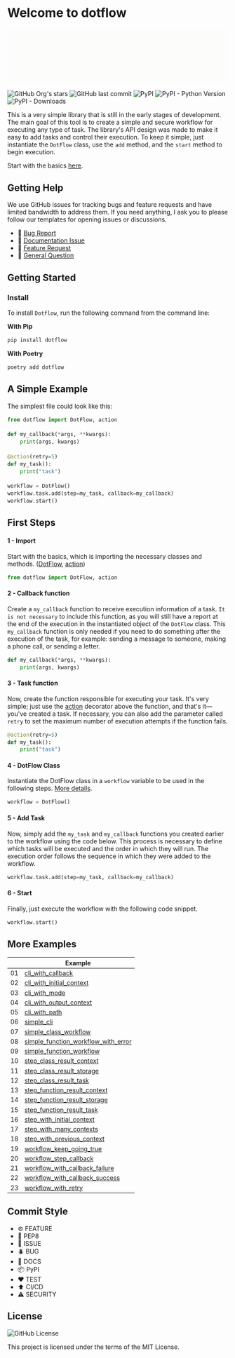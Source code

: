 # Welcome to dotflow

![](https://raw.githubusercontent.com/FernandoCelmer/dotflow/master/docs/assets/dotflow.gif)

![GitHub Org's stars](https://img.shields.io/github/stars/dotflow-io?label=Dotflow&style=flat-square)
![GitHub last commit](https://img.shields.io/github/last-commit/dotflow-io/dotflow?style=flat-square)
![PyPI](https://img.shields.io/pypi/v/dotflow?style=flat-square)
![PyPI - Python Version](https://img.shields.io/pypi/pyversions/dotflow?style=flat-square)
![PyPI - Downloads](https://img.shields.io/pypi/dm/dotflow?style=flat-square)

This is a very simple library that is still in the early stages of development. The main goal of this tool is to create a simple and secure workflow for executing any type of task. The library's API design was made to make it easy to add tasks and control their execution. To keep it simple, just instantiate the `DotFlow` class, use the `add` method, and the `start` method to begin execution.

Start with the basics [here](https://dotflow-io.github.io/dotflow/nav/getting-started/).

## Getting Help

We use GitHub issues for tracking bugs and feature requests and have limited bandwidth to address them. If you need anything, I ask you to please follow our templates for opening issues or discussions.

- 🐛 [Bug Report](https://github.com/dotflow-io/dotflow/issues/new/choose)
- 📕 [Documentation Issue](https://github.com/dotflow-io/dotflow/issues/new/choose)
- 🚀 [Feature Request](https://github.com/dotflow-io/dotflow/issues/new/choose)
- 💬 [General Question](https://github.com/dotflow-io/dotflow/issues/new/choose)

## Getting Started

### Install

To install `Dotflow`, run the following command from the command line:

**With Pip**

```bash
pip install dotflow
```

**With Poetry**

```bash
poetry add dotflow
```

## A Simple Example

The simplest file could look like this:

```python
from dotflow import DotFlow, action

def my_callback(*args, **kwargs):
    print(args, kwargs)

@action(retry=5)
def my_task():
    print("task")

workflow = DotFlow()
workflow.task.add(step=my_task, callback=my_callback)
workflow.start()
```

## First Steps

#### 1 - Import

Start with the basics, which is importing the necessary classes and methods. ([DotFlow](https://dotflow-io.github.io/dotflow/nav/reference/dotflow-class/), [action](https://dotflow-io.github.io/dotflow/nav/reference/action-decorator/))

```python
from dotflow import DotFlow, action
```

#### 2 - Callback function

Create a `my_callback` function to receive execution information of a task. `It is not necessary` to include this function, as you will still have a report at the end of the execution in the instantiated object of the `DotFlow` class. This `my_callback` function is only needed if you need to do something after the execution of the task, for example: sending a message to someone, making a phone call, or sending a letter.

```python
def my_callback(*args, **kwargs):
    print(args, kwargs)
```

#### 3 - Task function

Now, create the function responsible for executing your task. It's very simple; just use the [action](https://dotflow-io.github.io/dotflow/nav/reference/action-decorator/) decorator above the function, and that's it—you've created a task. If necessary, you can also add the parameter called `retry` to set the maximum number of execution attempts if the function fails.

```python
@action(retry=5)
def my_task():
    print("task")
```

#### 4 - DotFlow Class

Instantiate the DotFlow class in a `workflow` variable to be used in the following steps. [More details](https://dotflow-io.github.io/dotflow/nav/reference/dotflow-class/).

```python
workflow = DotFlow()
```

#### 5 - Add Task

Now, simply add the `my_task` and `my_callback` functions you created earlier to the workflow using the code below. This process is necessary to define which tasks will be executed and the order in which they will run. The execution order follows the sequence in which they were added to the workflow.

```python
workflow.task.add(step=my_task, callback=my_callback)
```

#### 6 - Start

Finally, just execute the workflow with the following code snippet.

```python
workflow.start()
```

## More Examples

|  | Example                                                                                                                                  |
|--| ---------------------------------------------------------------------------------------------------------------------------------------- |
|01| [cli_with_callback](https://github.com/dotflow-io/dotflow/blob/master/examples/cli_with_callback.py)                                     |
|02| [cli_with_initial_context](https://github.com/dotflow-io/dotflow/blob/master/examples/cli_with_initial_context.py)                       |
|03| [cli_with_mode](https://github.com/dotflow-io/dotflow/blob/master/examples/cli_with_mode.py)                                             |
|04| [cli_with_output_context](https://github.com/dotflow-io/dotflow/blob/master/examples/cli_with_output_context.py)                         |
|05| [cli_with_path](https://github.com/dotflow-io/dotflow/blob/master/examples/cli_with_path.py)                                             |
|06| [simple_cli](https://github.com/dotflow-io/dotflow/blob/master/examples/simple_cli.py)                                                                 |
|07| [simple_class_workflow](https://github.com/dotflow-io/dotflow/blob/master/examples/simple_class_workflow.py)                             |
|08| [simple_function_workflow_with_error](https://github.com/dotflow-io/dotflow/blob/master/examples/simple_function_workflow_with_error.py) |
|09| [simple_function_workflow](https://github.com/dotflow-io/dotflow/blob/master/examples/simple_function_workflow.py)                       |
|10| [step_class_result_context](https://github.com/dotflow-io/dotflow/blob/master/examples/step_class_result_context.py)                     |
|11| [step_class_result_storage](https://github.com/dotflow-io/dotflow/blob/master/examples/step_class_result_storage.py)                     |
|12| [step_class_result_task](https://github.com/dotflow-io/dotflow/blob/master/examples/step_class_result_task.py)                           |
|13| [step_function_result_context](https://github.com/dotflow-io/dotflow/blob/master/examples/step_function_result_context.py)               |
|14| [step_function_result_storage](https://github.com/dotflow-io/dotflow/blob/master/examples/step_function_result_storage.py)               |
|15| [step_function_result_task](https://github.com/dotflow-io/dotflow/blob/master/examples/step_function_result_task.py)                     |
|16| [step_with_initial_context](https://github.com/dotflow-io/dotflow/blob/master/examples/step_with_initial_context.py)                     |
|17| [step_with_many_contexts](https://github.com/dotflow-io/dotflow/blob/master/examples/step_with_many_contexts.py)                         |
|18| [step_with_previous_context](https://github.com/dotflow-io/dotflow/blob/master/examples/step_with_previous_context.py)                   |
|19| [workflow_keep_going_true](https://github.com/dotflow-io/dotflow/blob/master/examples/workflow_keep_going_true.py)                       |
|20| [workflow_step_callback](https://github.com/dotflow-io/dotflow/blob/master/examples/workflow_step_callback.py)                           |
|21| [workflow_with_callback_failure](https://github.com/dotflow-io/dotflow/blob/master/examples/workflow_with_callback_failure.py)           |
|22| [workflow_with_callback_success](https://github.com/dotflow-io/dotflow/blob/master/examples/workflow_with_callback_success.py)           |
|23| [workflow_with_retry](https://github.com/dotflow-io/dotflow/blob/master/examples/workflow_with_retry.py)                                 |

## Commit Style

- ⚙️ FEATURE
- 📝 PEP8
- 📌 ISSUE
- 🪲 BUG
- 📘 DOCS
- 📦 PyPI
- ❤️️ TEST
- ⬆️ CI/CD
- ⚠️ SECURITY

## License
![GitHub License](https://img.shields.io/github/license/FernandoCelmer/dotflow)

This project is licensed under the terms of the MIT License.
